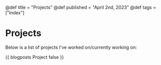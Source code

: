 @def title = "Projects"
@def published = "April 2nd, 2023"
@def tags = ["Index"]

# Projects

Below is a list of projects I've worked on/currently working on:

{{ blogposts Project false }}
